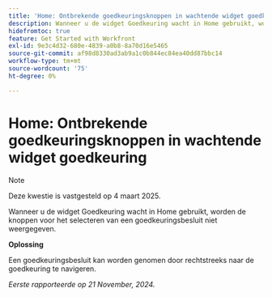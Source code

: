 ```yaml
---
title: 'Home: Ontbrekende goedkeuringsknoppen in wachtende widget goedkeuring'
description: Wanneer u de widget Goedkeuring wacht in Home gebruikt, worden de knoppen voor het selecteren van een goedkeuringsbesluit niet weergegeven.
hidefromtoc: true
feature: Get Started with Workfront
exl-id: 9e3c4d32-680e-4839-a0b8-8a70d16e5465
source-git-commit: af98d8330ad3ab9a1c0b844ec84ea40dd87bbc14
workflow-type: tm+mt
source-wordcount: '75'
ht-degree: 0%

---
```


# Home: Ontbrekende goedkeuringsknoppen in wachtende widget goedkeuring


>[!NOTE]
>
>Deze kwestie is vastgesteld op 4 maart 2025.


Wanneer u de widget Goedkeuring wacht in Home gebruikt, worden de knoppen voor het selecteren van een goedkeuringsbesluit niet weergegeven.

**Oplossing**

Een goedkeuringsbesluit kan worden genomen door rechtstreeks naar de goedkeuring te navigeren.

_Eerste rapporteerde op 21 November, 2024._
